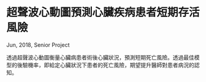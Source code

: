 # 超聲波心動圖預測心臟疾病患者短期存活風險
Jun, 2018, Senior Project

透過超聲波心動圖衡量心臟病患者術後心臟狀況，預測短期死亡風險。透過最佳模型的後驗機率，即給定心臟狀況下患者的死亡風險，期望提升醫師對患者病況的認知。
